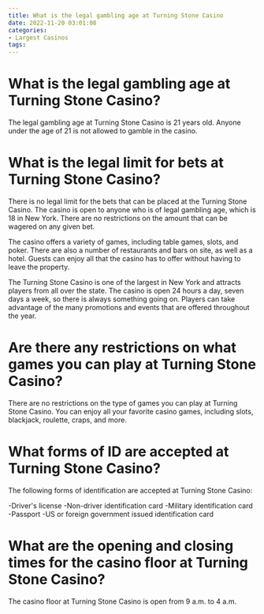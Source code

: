 ```yaml
---
title: What is the legal gambling age at Turning Stone Casino
date: 2022-11-20 03:01:08
categories:
- Largest Casinos
tags:
---
```



#  What is the legal gambling age at Turning Stone Casino?

The legal gambling age at Turning Stone Casino is 21 years old. Anyone under the age of 21 is not allowed to gamble in the casino.

#  What is the legal limit for bets at Turning Stone Casino?

There is no legal limit for the bets that can be placed at the Turning Stone Casino. The casino is open to anyone who is of legal gambling age, which is 18 in New York. There are no restrictions on the amount that can be wagered on any given bet.

The casino offers a variety of games, including table games, slots, and poker. There are also a number of restaurants and bars on site, as well as a hotel. Guests can enjoy all that the casino has to offer without having to leave the property.

The Turning Stone Casino is one of the largest in New York and attracts players from all over the state. The casino is open 24 hours a day, seven days a week, so there is always something going on. Players can take advantage of the many promotions and events that are offered throughout the year.

#  Are there any restrictions on what games you can play at Turning Stone Casino?

There are no restrictions on the type of games you can play at Turning Stone Casino. You can enjoy all your favorite casino games, including slots, blackjack, roulette, craps, and more.

#  What forms of ID are accepted at Turning Stone Casino?

The following forms of identification are accepted at Turning Stone Casino:

-Driver's license
-Non-driver identification card
-Military identification card
-Passport
-US or foreign government issued identification card

#  What are the opening and closing times for the casino floor at Turning Stone Casino?

The casino floor at Turning Stone Casino is open from 9 a.m. to 4 a.m.